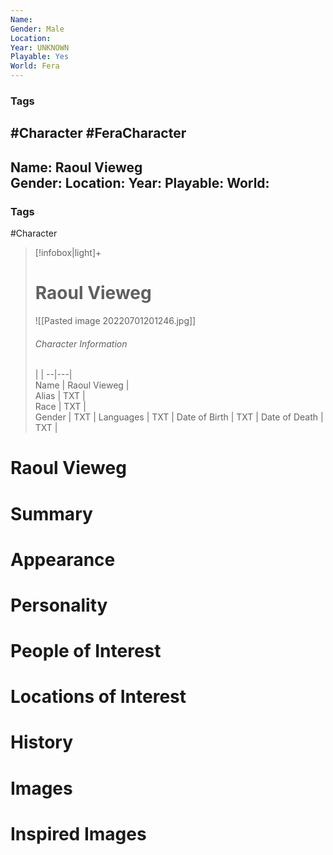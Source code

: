 ```yaml
---
Name: 
Gender: Male
Location: 
Year: UNKNOWN
Playable: Yes
World: Fera
---
```


### Tags
#Character #FeraCharacter 
---
Name: Raoul Vieweg  
Gender: 
Location: 
Year: 
Playable:
World: 
---

### Tags
#Character 

> [!infobox|light]+  
> # Raoul Vieweg  
> ![[Pasted image 20220701201246.jpg]]
> ###### Character Information
>  |   |
> --|---|  
> Name | Raoul Vieweg |  
> Alias | TXT |  
> Race | TXT |  
> Gender | TXT |
> Languages | TXT |
> Date of Birth | TXT |
> Date of Death | TXT |

# Raoul Vieweg

# Summary

# Appearance

# Personality

# People of Interest

# Locations of Interest

# History

# Images

# Inspired Images
